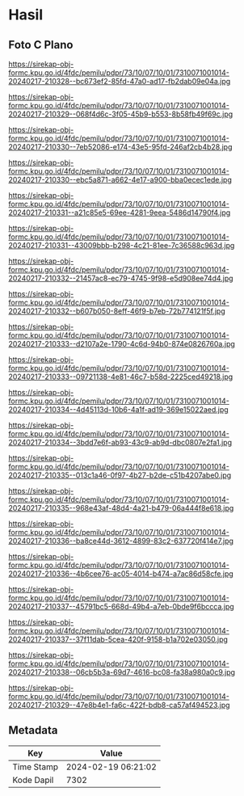 # Hasil

## Foto C Plano

https://sirekap-obj-formc.kpu.go.id/4fdc/pemilu/pdpr/73/10/07/10/01/7310071001014-20240217-210328--bc673ef2-85fd-47a0-ad17-fb2dab09e04a.jpg

https://sirekap-obj-formc.kpu.go.id/4fdc/pemilu/pdpr/73/10/07/10/01/7310071001014-20240217-210329--068f4d6c-3f05-45b9-b553-8b58fb49f69c.jpg

https://sirekap-obj-formc.kpu.go.id/4fdc/pemilu/pdpr/73/10/07/10/01/7310071001014-20240217-210330--7eb52086-e174-43e5-95fd-246af2cb4b28.jpg

https://sirekap-obj-formc.kpu.go.id/4fdc/pemilu/pdpr/73/10/07/10/01/7310071001014-20240217-210330--ebc5a871-a662-4e17-a900-bba0ecec1ede.jpg

https://sirekap-obj-formc.kpu.go.id/4fdc/pemilu/pdpr/73/10/07/10/01/7310071001014-20240217-210331--a21c85e5-69ee-4281-9eea-5486d14790f4.jpg

https://sirekap-obj-formc.kpu.go.id/4fdc/pemilu/pdpr/73/10/07/10/01/7310071001014-20240217-210331--43009bbb-b298-4c21-81ee-7c36588c963d.jpg

https://sirekap-obj-formc.kpu.go.id/4fdc/pemilu/pdpr/73/10/07/10/01/7310071001014-20240217-210332--21457ac8-ec79-4745-9f98-e5d908ee74d4.jpg

https://sirekap-obj-formc.kpu.go.id/4fdc/pemilu/pdpr/73/10/07/10/01/7310071001014-20240217-210332--b607b050-8eff-46f9-b7eb-72b774121f5f.jpg

https://sirekap-obj-formc.kpu.go.id/4fdc/pemilu/pdpr/73/10/07/10/01/7310071001014-20240217-210333--d2107a2e-1790-4c6d-94b0-874e0826760a.jpg

https://sirekap-obj-formc.kpu.go.id/4fdc/pemilu/pdpr/73/10/07/10/01/7310071001014-20240217-210333--09721138-4e81-46c7-b58d-2225ced49218.jpg

https://sirekap-obj-formc.kpu.go.id/4fdc/pemilu/pdpr/73/10/07/10/01/7310071001014-20240217-210334--4d45113d-10b6-4a1f-ad19-369e15022aed.jpg

https://sirekap-obj-formc.kpu.go.id/4fdc/pemilu/pdpr/73/10/07/10/01/7310071001014-20240217-210334--3bdd7e6f-ab93-43c9-ab9d-dbc0807e2fa1.jpg

https://sirekap-obj-formc.kpu.go.id/4fdc/pemilu/pdpr/73/10/07/10/01/7310071001014-20240217-210335--013c1a46-0f97-4b27-b2de-c51b4207abe0.jpg

https://sirekap-obj-formc.kpu.go.id/4fdc/pemilu/pdpr/73/10/07/10/01/7310071001014-20240217-210335--968e43af-48d4-4a21-b479-06a444f8e618.jpg

https://sirekap-obj-formc.kpu.go.id/4fdc/pemilu/pdpr/73/10/07/10/01/7310071001014-20240217-210336--ba8ce44d-3612-4899-83c2-637720f414e7.jpg

https://sirekap-obj-formc.kpu.go.id/4fdc/pemilu/pdpr/73/10/07/10/01/7310071001014-20240217-210336--4b6cee76-ac05-4014-b474-a7ac86d58cfe.jpg

https://sirekap-obj-formc.kpu.go.id/4fdc/pemilu/pdpr/73/10/07/10/01/7310071001014-20240217-210337--45791bc5-668d-49b4-a7eb-0bde9f6bccca.jpg

https://sirekap-obj-formc.kpu.go.id/4fdc/pemilu/pdpr/73/10/07/10/01/7310071001014-20240217-210337--37f11dab-5cea-420f-9158-b1a702e03050.jpg

https://sirekap-obj-formc.kpu.go.id/4fdc/pemilu/pdpr/73/10/07/10/01/7310071001014-20240217-210338--06cb5b3a-69d7-4616-bc08-fa38a980a0c9.jpg

https://sirekap-obj-formc.kpu.go.id/4fdc/pemilu/pdpr/73/10/07/10/01/7310071001014-20240217-210329--47e8b4e1-fa6c-422f-bdb8-ca57af494523.jpg


## Metadata

| Key        | Value               |
| ---------- | ------------------- |
| Time Stamp | 2024-02-19 06:21:02 |
| Kode Dapil | 7302                |



